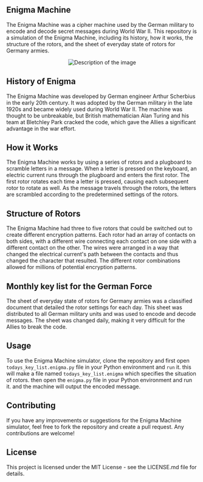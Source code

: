 ## Enigma Machine

The Enigma Machine was a cipher machine used by the German military to encode and decode secret messages during World War II. This repository is a simulation of the Enigma Machine, including its history, how it works, the structure of the rotors, and the sheet of everyday state of rotors for Germany armies.
<div align="center">
  <img src="https://user-images.githubusercontent.com/109967486/228447420-9bd4de03-5b3b-4f6b-81d0-9c1c3f159606.jpg" alt="Description of the image" />
</div>

## History of Enigma

The Enigma Machine was developed by German engineer Arthur Scherbius in the early 20th century. It was adopted by the German military in the late 1920s and became widely used during World War II. The machine was thought to be unbreakable, but British mathematician Alan Turing and his team at Bletchley Park cracked the code, which gave the Allies a significant advantage in the war effort. 

## How it Works

The Enigma Machine works by using a series of rotors and a plugboard to scramble letters in a message. When a letter is pressed on the keyboard, an electric current runs through the plugboard and enters the first rotor. The first rotor rotates each time a letter is pressed, causing each subsequent rotor to rotate as well. As the message travels through the rotors, the letters are scrambled according to the predetermined settings of the rotors.

## Structure of Rotors

The Enigma Machine had three to five rotors that could be switched out to create different encryption patterns. Each rotor had an array of contacts on both sides, with a different wire connecting each contact on one side with a different contact on the other. The wires were arranged in a way that changed the electrical current's path between the contacts and thus changed the character that resulted. The different rotor combinations allowed for millions of potential encryption patterns.

## Monthly key list for the German Force

The sheet of everyday state of rotors for Germany armies was a classified document that detailed the rotor settings for each day. This sheet was distributed to all German military units and was used to encode and decode messages. The sheet was changed daily, making it very difficult for the Allies to break the code.

## Usage

To use the Enigma Machine simulator, clone the repository and first open `todays_key_list.enigma.py` file in your Python environment and `run` it. this will make a file named `todays_key_list.enigma` which specifies the situation of rotors. then open the `enigma.py` file in your Python environment and run it. and the machine will output the encoded message.

## Contributing

If you have any improvements or suggestions for the Enigma Machine simulator, feel free to fork the repository and create a pull request. Any contributions are welcome!

## License

This project is licensed under the MIT License - see the LICENSE.md file for details.
